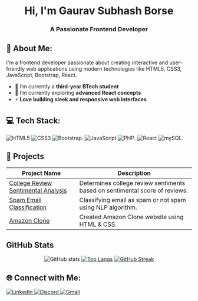 <h1 align="center">Hi, I'm Gaurav Subhash Borse</h1>
 <h3 align="center">A Passionate Frontend Developer</h3>
 
 ## 💫 About Me:
 I'm a frontend developer passionate about creating interactive and user-friendly web applications using modern technologies like HTML5, CSS3, JavaScript,  Bootstrap, React.
 
 - 🔭 I’m currently a **third-year BTech student**  
 - 🌱 I’m currently exploring **advanced React concepts**  
 - ⚡ **Love building sleek and responsive web interfaces** 
 
 ## 💻 Tech Stack:
 ![HTML5](https://img.shields.io/badge/html-%23E34F26.svg?&style=for-the-badge&logo=html5&logoColor=white)
 ![CSS3](https://img.shields.io/badge/css-%231572B6.svg?&style=for-the-badge&logo=css3&logoColor=white)
 ![Bootstrap](https://img.shields.io/badge/bootstrap-%2320232a.svg?style=for-the-badge&logo=bootstrap&logoColor=%2361DAFB).
 ![JavaScript](https://img.shields.io/badge/javascript-%23323330.svg?style=for-the-badge&logo=javascript&logoColor=%23F7DF1E)
 ![PHP](https://img.shields.io/badge/php-%2320232a.svg?style=for-the-badge&logo=php&logoColor=%2361DAFB).
 ![React](https://img.shields.io/badge/react-%2320232a.svg?style=for-the-badge&logo=react&logoColor=%2361DAFB)
 ![mySQL](https://img.shields.io/badge/mysql-%2320232a.svg?style=for-the-badge&logo=mysql&logoColor=%2361DAFB).
 
 ## 🚀 Projects
 
 | Project Name | Description |
 |-------------|-------------|
 | [College Review Sentimental Analysis](https://github.com/gauravborse2004/College-Review-Sentimental-Analysis-using-ML) | Determines college review sentiments based on sentimental score of reviews. |
 | [Spam Email Classification](https://github.com/gauravborse2004/Spam-Mail-Classification-using-NLP-and-ML-Gaurav-S-Borse) | Classifying email as spam or not spam using NLP algorithm. |
 | [Amazon Clone](hhttps://github.com/gauravborse2004/Amazon-Clone-using-HTML-CSS) | Created Amazon Clone website using HTML & CSS. |
 
 ## GitHub Stats
 
 <div align="center">
 
 ![GitHub stats](https://github-readme-stats.vercel.app/api?username=thejuskrishnan&show_icons=true&&theme=algolia&rank_icon=github)
 [![Top Langs](https://github-readme-stats.vercel.app/api/top-langs/?username=thejuskrishnan&layout=compact&theme=algolia)](https://github.com/thejuskrishnan/github-readme-stats)
 [![GitHub Streak](https://github-readme-streak-stats.herokuapp.com?user=thejuskrishnan&theme=algolia&card_width=495)](https://git.io/streak-stats)
 
 </div>
 
 ## 🌐 Connect with Me:
 <p align="left">
   <a href="https://www.linkedin.com/in/thejus-krishnan-236897250/" target="_blank">
     <img src="https://img.shields.io/badge/LinkedIn-%230077B5.svg?style=for-the-badge&logo=linkedin&logoColor=white" alt="LinkedIn">
   </a>
   <a href="https://discord.com/channels/@thejuskrishnan" target="_blank">
     <img src="https://img.shields.io/badge/Discord-%237289DA.svg?style=for-the-badge&logo=discord&logoColor=white" alt="Discord">
   </a>
   <a href="mailto:thejus12a2003@gmail.com">
     <img src="https://img.shields.io/badge/Gmail-D14836?style=for-the-badge&logo=gmail&logoColor=white" alt="Gmail">
   </a>
 </p>

